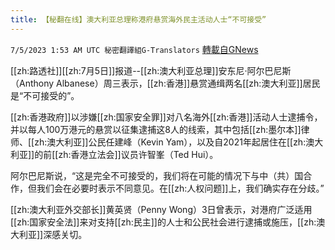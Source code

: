 ```yaml
---
title: 【秘翻在线】澳大利亚总理称港府悬赏海外民主活动人士“不可接受”
---
```

`7/5/2023 1:53 AM UTC 秘密翻譯組G-Translators` [轉載自GNews](https://gnews.org/articles/1437518)

[[zh:路透社]][[zh:7月5日]]报道--[[zh:澳大利亚总理]]安东尼·阿尔巴尼斯（Anthony Albanese）周三表示，[[zh:香港]]悬赏通缉两名[[zh:澳大利亚]]居民是“不可接受的”。

[[zh:香港政府]]以涉嫌[[zh:国家安全罪]]对八名海外[[zh:香港]]活动人士逮捕令，并以每人100万港元的悬赏以征集逮捕这8人的线索，其中包括[[zh:墨尔本]]律师、[[zh:澳大利亚]]公民任建峰（Kevin Yam），以及自2021年起居住在[[zh:澳大利亚]]的前[[zh:香港立法会]]议员许智峯（Ted Hui）。

阿尔巴尼斯说，“这是完全不可接受的，我们将在可能的情况下与中（共）国合作，但我们会在必要时表示不同意见。在[[zh:人权问题]]上，我们确实存在分歧。”
 
[[zh:澳大利亚外交部长]]黄英贤（Penny Wong）3日曾表示，对港府广泛适用[[zh:国家安全法]]来对支持[[zh:民主]]的人士和公民社会进行逮捕或施压，[[zh:澳大利亚]]深感关切。
